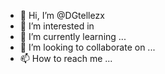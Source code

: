 - 👋 Hi, I’m @DGtellezx
- 👀 I’m interested in  
- 🌱 I’m currently learning ...
- 💞️ I’m looking to collaborate on ...
- 📫 How to reach me ...
